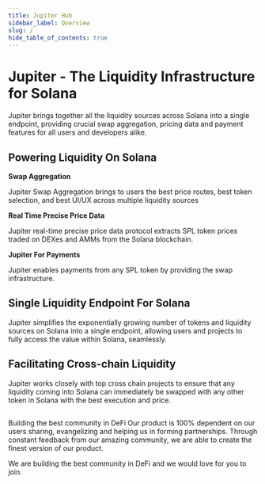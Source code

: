 ```yaml
---
title: Jupiter Hub
sidebar_label: Overview
slug: /
hide_table_of_contents: true
---
```



# Jupiter - The Liquidity Infrastructure for Solana

Jupiter brings together all the liquidity sources across Solana into a single endpoint, providing crucial swap aggregation, pricing data and payment features for all users and developers alike.

## Powering Liquidity On Solana

**Swap Aggregation**

Jupiter Swap Aggregation brings to users the best price routes, best token selection, and best UI/UX across multiple liquidity sources

**Real Time Precise Price Data**

Jupiter real-time precise price data protocol extracts SPL token prices traded on DEXes and AMMs from the Solana blockchain.

**Jupiter For Payments**

Jupiter enables payments from any SPL token by providing the swap infrastructure.

## Single Liquidity Endpoint For Solana
Jupiter simplifies the exponentially growing number of tokens and liquidity sources on Solana into a single endpoint, allowing users and projects to fully access the value within Solana, seamlessly.

## Facilitating Cross-chain Liquidity
Jupiter works closely with top cross chain projects to ensure that any liquidity coming into Solana can immediately be swapped with any other token in Solana with the best execution and price.

##
Building the best community in DeFi
Our product is 100% dependent on our users sharing, evangelizing and helping us in forming partnerships. Through constant feedback from our amazing community, we are able to create the finest version of our product.

We are building the best community in DeFi and we would love for you to join.
